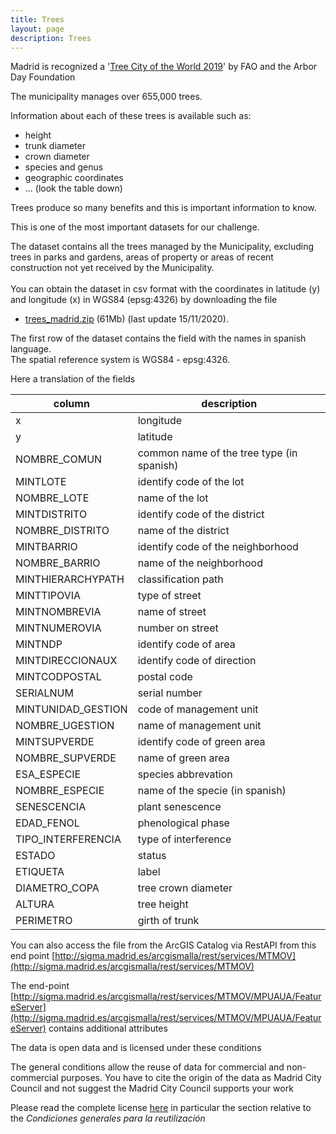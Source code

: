 ```yaml
---
title: Trees
layout: page
description: Trees
---
```

Madrid is recognized a '[Tree City of the World 2019](https://www.madrid.es/portales/munimadrid/es/Inicio/Medio-ambiente/Parques-y-jardines/Madrid-reconocida-Ciudad-arborea-del-mundo-2019-por-la-FAO-y-la-Fundacion-Arbor-Day/?vgnextfmt=default&vgnextoid=3cdf84fec1732710VgnVCM2000001f4a900aRCRD&vgnextchannel=2ba279ed268fe410VgnVCM1000000b205a0aRCRD)' by FAO and the Arbor Day Foundation 

The municipality manages over 655,000 trees.

Information about each of these trees is available such as:
- height
- trunk diameter
- crown diameter
- species and genus
- geographic coordinates
- ...
(look the table down)

Trees produce so many benefits and this is important information to know.

This is one of the most important datasets for our challenge.

The dataset contains all the trees managed by the Municipality, excluding trees in parks and gardens, areas of property or areas of recent construction not yet received by the Municipality.
<br/><br/>
You can obtain the dataset in csv format with the coordinates in latitude (y) and longitude (x) in WGS84 (epsg:4326) by downloading the file
* [trees_madrid.zip](https://challenge.greemta.eu/data/green/trees_madrid.zip) (61Mb) (last update 15/11/2020).

The first row of the dataset contains the field with the names in spanish language.<br/>
The spatial reference system is WGS84 - epsg:4326.<br/>

Here a translation of the fields

| column 	| description 	|
|-	|-	|
| x	| longitude |
| y	| latitude  |
| NOMBRE_COMUN 	| common name of the tree type (in spanish) 	|
| MINTLOTE | identify code of the lot | 
| NOMBRE_LOTE | name of the lot |
| MINTDISTRITO | identify code of the district |
| NOMBRE_DISTRITO | name of the district | 
| MINTBARRIO | identify code of the neighborhood |
| NOMBRE_BARRIO | name of the neighborhood |
| MINTHIERARCHYPATH | classification path |
| MINTTIPOVIA | type of street |
| MINTNOMBREVIA | name of street |
| MINTNUMEROVIA | number on street |
| MINTNDP | identify code of area |
| MINTDIRECCIONAUX | identify code of direction |
| MINTCODPOSTAL | postal code |
| SERIALNUM | serial number | 
| MINTUNIDAD_GESTION |  code of management unit|
| NOMBRE_UGESTION | name of management unit |
| MINTSUPVERDE | identify code of green area |
| NOMBRE_SUPVERDE | name of green area |
| ESA_ESPECIE | species abbrevation |
| NOMBRE_ESPECIE | name of the specie (in spanish) | 
| SENESCENCIA| plant senescence | 
| EDAD_FENOL | phenological phase |
| TIPO_INTERFERENCIA | type of interference |
| ESTADO | status |
| ETIQUETA | label | 
| DIAMETRO_COPA | tree crown diameter|
| ALTURA | tree height |
| PERIMETRO | girth of trunk| 



You can also access the file from the ArcGIS Catalog via RestAPI from this end point [http://sigma.madrid.es/arcgismalla/rest/services/MTMOV](http://sigma.madrid.es/arcgismalla/rest/services/MTMOV)

The end-point [http://sigma.madrid.es/arcgismalla/rest/services/MTMOV/MPUAUA/FeatureServer](http://sigma.madrid.es/arcgismalla/rest/services/MTMOV/MPUAUA/FeatureServer) contains additional attributes


The data is open data and is licensed under these conditions<br/>

The general conditions allow the reuse of data for commercial and non-commercial purposes. You have to cite the origin of the data as Madrid City Council and not suggest the Madrid City Council supports your work

Please read the complete license [here](https://datos.madrid.es/portal/site/egob/menuitem.3efdb29b813ad8241e830cc2a8a409a0/?vgnextoid=108804d4aab90410VgnVCM100000171f5a0aRCRD&vgnextchannel=b4c412b9ace9f310VgnVCM100000171f5a0aRCRD&vgnextfmt=default) in particular the section relative to the *Condiciones generales para la reutilización*


